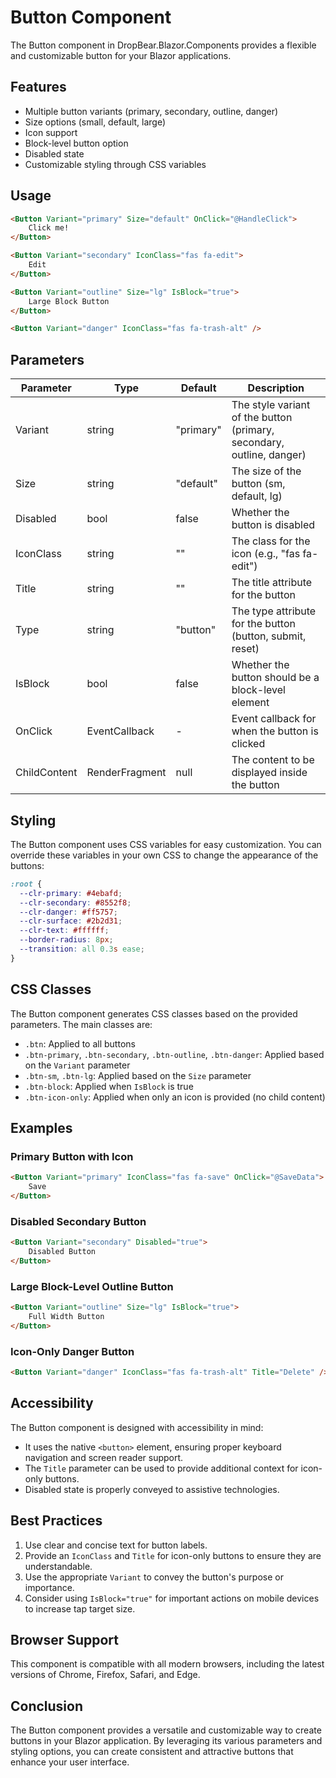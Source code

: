 # Button Component

The Button component in DropBear.Blazor.Components provides a flexible and customizable button for your Blazor
applications.

## Features

- Multiple button variants (primary, secondary, outline, danger)
- Size options (small, default, large)
- Icon support
- Block-level button option
- Disabled state
- Customizable styling through CSS variables

## Usage

```html
<Button Variant="primary" Size="default" OnClick="@HandleClick">
    Click me!
</Button>

<Button Variant="secondary" IconClass="fas fa-edit">
    Edit
</Button>

<Button Variant="outline" Size="lg" IsBlock="true">
    Large Block Button
</Button>

<Button Variant="danger" IconClass="fas fa-trash-alt" />
```

## Parameters

| Parameter    | Type                          | Default   | Description                                                           |
|--------------|-------------------------------|-----------|-----------------------------------------------------------------------|
| Variant      | string                        | "primary" | The style variant of the button (primary, secondary, outline, danger) |
| Size         | string                        | "default" | The size of the button (sm, default, lg)                              |
| Disabled     | bool                          | false     | Whether the button is disabled                                        |
| IconClass    | string                        | ""        | The class for the icon (e.g., "fas fa-edit")                          |
| Title        | string                        | ""        | The title attribute for the button                                    |
| Type         | string                        | "button"  | The type attribute for the button (button, submit, reset)             |
| IsBlock      | bool                          | false     | Whether the button should be a block-level element                    |
| OnClick      | EventCallback<MouseEventArgs> | -         | Event callback for when the button is clicked                         |
| ChildContent | RenderFragment                | null      | The content to be displayed inside the button                         |

## Styling

The Button component uses CSS variables for easy customization. You can override these variables in your own CSS to
change the appearance of the buttons:

```css
:root {
  --clr-primary: #4ebafd;
  --clr-secondary: #8552f8;
  --clr-danger: #ff5757;
  --clr-surface: #2b2d31;
  --clr-text: #ffffff;
  --border-radius: 8px;
  --transition: all 0.3s ease;
}
```

## CSS Classes

The Button component generates CSS classes based on the provided parameters. The main classes are:

- `.btn`: Applied to all buttons
- `.btn-primary`, `.btn-secondary`, `.btn-outline`, `.btn-danger`: Applied based on the `Variant` parameter
- `.btn-sm`, `.btn-lg`: Applied based on the `Size` parameter
- `.btn-block`: Applied when `IsBlock` is true
- `.btn-icon-only`: Applied when only an icon is provided (no child content)

## Examples

### Primary Button with Icon

```html
<Button Variant="primary" IconClass="fas fa-save" OnClick="@SaveData">
    Save
</Button>
```

### Disabled Secondary Button

```html
<Button Variant="secondary" Disabled="true">
    Disabled Button
</Button>
```

### Large Block-Level Outline Button

```html
<Button Variant="outline" Size="lg" IsBlock="true">
    Full Width Button
</Button>
```

### Icon-Only Danger Button

```html
<Button Variant="danger" IconClass="fas fa-trash-alt" Title="Delete" />
```

## Accessibility

The Button component is designed with accessibility in mind:

- It uses the native `<button>` element, ensuring proper keyboard navigation and screen reader support.
- The `Title` parameter can be used to provide additional context for icon-only buttons.
- Disabled state is properly conveyed to assistive technologies.

## Best Practices

1. Use clear and concise text for button labels.
2. Provide an `IconClass` and `Title` for icon-only buttons to ensure they are understandable.
3. Use the appropriate `Variant` to convey the button's purpose or importance.
4. Consider using `IsBlock="true"` for important actions on mobile devices to increase tap target size.

## Browser Support

This component is compatible with all modern browsers, including the latest versions of Chrome, Firefox, Safari, and
Edge.

## Conclusion

The Button component provides a versatile and customizable way to create buttons in your Blazor application. By
leveraging its various parameters and styling options, you can create consistent and attractive buttons that enhance
your user interface.

